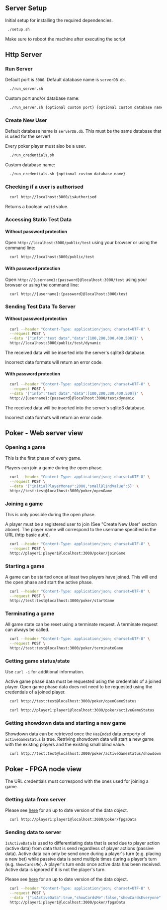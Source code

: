 ## Server Setup

Initial setup for installing the required dependencies.

```bash
 ./setup.sh
```

Make sure to reboot the machine after executing the script

## Http Server

### Run Server

Default port is `3000`.
Default database name is `serverDB.db`.

```bash
  ./run_server.sh
```

Custom port and/or database name:
```bash
  ./run_server.sh {optional custom port} {optional custom database name}
```

### Create New User

Default database name is `serverDB.db`.
This must be the same database that is used for the server!

Every poker player must also be a user.

```bash
  ./run_credentials.sh
```

Custom database name:
```bash
  ./run_credentials.sh {optional custom database name}
```

### Checking if a user is authorised

```bash
  curl http://localhost:3000/isAuthorised
```

Returns a boolean `valid` value.

### Accessing Static Test Data

#### Without password protection

Open `http://localhost:3000/public/test` using your browser or using the command line:

```bash
  curl http://localhost:3000/public/test
```

#### With password protection

Open `http://{username}:{password}@localhost:3000/test` using your browser or using the command line:

```bash
  curl http://{username}:{password}@localhost:3000/test
```

### Sending Test Data To Server

#### Without password protection

```bash
  curl --header "Content-Type: application/json; charset=UTF-8" \
  --request POST \
  --data '{"info":"test data","data":[100,200,300,400,500]}' \
  http://localhost:3000/public/test/dynamic
```
The received data will be inserted into the server's sqlite3 database.

Incorrect data formats will return an error code.

#### With password protection

```bash
  curl --header "Content-Type: application/json; charset=UTF-8" \
  --request POST \
  --data '{"info":"test data","data":[100,200,300,400,500]}' \
  http://{username}:{password}@localhost:3000/test/dynamic
```
The received data will be inserted into the server's sqlite3 database.

Incorrect data formats will return an error code.

## Poker - Web server view

### Opening a game

This is the first phase of every game.

Players can join a game during the open phase.

```bash
  curl --header "Content-Type: application/json; charset=UTF-8" \
  --request POST \
  --data '{"initialPlayerMoney":2000,"smallBlindValue":5}' \
  http://test:test@localhost:3000/poker/openGame
```

### Joining a game

This is only possible during the open phase.

A player must be a registered user to join (See "Create New User" section above).
The player name will correspond to the username specified in the URL (http basic auth).

```bash
  curl --header "Content-Type: application/json; charset=UTF-8" \
  --request POST \
  http://player1:player1@localhost:3000/poker/joinGame
```

### Starting a game

A game can be started once at least two players have joined.
This will end the open phase and start the active phase.

```bash
  curl --header "Content-Type: application/json; charset=UTF-8" \
  --request POST \
  http://test:test@localhost:3000/poker/startGame
```

### Terminating a game

All game state can be reset using a terminate request.
A terminate request can always be called.

```bash
  curl --header "Content-Type: application/json; charset=UTF-8" \
  --request POST \
  http://test:test@localhost:3000/poker/terminateGame
```

### Getting game status/state

Use ```curl -i``` for additional information.

Active game phase data must be requested using the credentials of a joined player.
Open game phase data does not need to be requested using the credentials of a joined player.

```bash
  curl http://test:test@localhost:3000/poker/openGameStatus
```

```bash
  curl http://player1:player1@localhost:3000/poker/activeGameStatus
```

### Getting showdown data and starting a new game

Showdown data can be retrieved once the `HasEnded` data property of `activeGameStatus` is true.
Retriving showdown data will start a new game with the existing players and the existing small blind value.

```bash
  curl http://test:test@localhost:3000/poker/activeGameStatus/showdown
```

## Poker - FPGA node view

The URL credentials must correspond with the ones used for joining a game.

### Getting data from server

Please see [here](https://github.com/IBricchi/GamblingFPGAs/blob/master/server/poker_fpga.go) for an up to date version of the data object.

```bash
  curl http://player1:player1@localhost:3000/poker/fpgaData
```

### Sending data to server

`IsActiveData` is used to differentiating data that is send due to player action (active data)
from data that is send regardless of player actions (passive data). Active data can only be send
once during a player's turn (e.g. placing a new bet) while passive data is send multiple times during
a player's turn (e.g. `ShowCardsMe`). A player's turn ends once active data has been received. Active data
is ignored if it is not the player's turn.

Please see [here](https://github.com/IBricchi/GamblingFPGAs/blob/master/server/poker_fpga.go) for an up to date version of the data object.

```bash
  curl --header "Content-Type: application/json; charset=UTF-8" \
  --request POST \
  --data '{"isActiveData":true,"showCardsMe":false,"showCardsEveryone":false,"newTryPeek":false,"newTryPeekPlayerNumber":0,"newMoveType":"bet","newBetAmount":20}' \
  http://player1:player1@localhost:3000/poker/fpgaData
```
